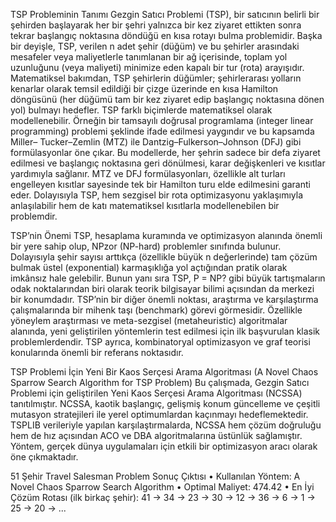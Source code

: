   TSP Probleminin Tanımı
 Gezgin Satıcı Problemi (TSP), bir satıcının belirli bir şehirden başlayarak her bir şehri
 yalnızca bir kez ziyaret ettikten sonra tekrar başlangıç noktasına döndüğü en kısa
 rotayı bulma problemidir. Başka bir deyişle, TSP, verilen n adet şehir (düğüm) ve bu şehirler
 arasındaki mesafeler veya maliyetlerle tanımlanan bir ağ içerisinde, toplam yol uzunluğunu
 (veya maliyeti) minimize eden kapalı bir tur (rota) arayışıdır.
 Matematiksel bakımdan, TSP şehirlerin düğümler; şehirlerarası yolların kenarlar olarak
 temsil edildiği bir çizge üzerinde en kısa Hamilton döngüsünü (her düğümü tam bir
 kez ziyaret edip başlangıç noktasına dönen yol) bulmayı hedefler. TSP farklı biçimlerde
 matematiksel olarak modellenebilir. Örneğin bir tamsayılı doğrusal programlama (integer
 linear programming) problemi şeklinde ifade edilmesi yaygındır ve bu kapsamda Miller–
 Tucker–Zemlin (MTZ) ile Dantzig–Fulkerson–Johnson (DFJ) gibi formülasyonlar öne
 çıkar.
 Bu modellerde, her şehrin sadece bir defa ziyaret edilmesi ve başlangıç noktasına geri
 dönülmesi, karar değişkenleri ve kısıtlar yardımıyla sağlanır. MTZ ve DFJ formülasyonları,
 özellikle alt turları engelleyen kısıtlar sayesinde tek bir Hamilton turu elde edilmesini garanti
 eder. Dolayısıyla TSP, hem sezgisel bir rota optimizasyonu yaklaşımıyla anlaşılabilir hem de
 katı matematiksel kısıtlarla modellenebilen bir problemdir.
 
  TSP’nin Önemi
 TSP, hesaplama kuramında ve optimizasyon alanında önemli bir yere sahip olup, NPzor (NP-hard) problemler sınıfında bulunur. Dolayısıyla şehir sayısı arttıkça (özellikle
 büyük n değerlerinde) tam çözüm bulmak üstel (exponential) karmaşıklığa yol açtığından
 pratik olarak imkânsız hale gelebilir. Bunun yanı sıra TSP, P = NP? gibi büyük tartışmaların odak noktalarından biri olarak teorik bilgisayar bilimi açısından da merkezi bir
 konumdadır.
 TSP’nin bir diğer önemli noktası, araştırma ve karşılaştırma çalışmalarında bir mihenk
 taşı (benchmark) görevi görmesidir. Özellikle yöneylem araştırması ve meta-sezgisel
 (metaheuristic) algoritmalar alanında, yeni geliştirilen yöntemlerin test edilmesi için ilk
 başvurulan klasik problemlerdendir. TSP ayrıca, kombinatoryal optimizasyon ve graf
 teorisi konularında önemli bir referans noktasıdır.
 
 TSP Problemi İçin Yeni Bir Kaos Serçesi Arama Algoritması
 (A Novel Chaos Sparrow Search Algorithm for TSP Problem)
 Bu çalışmada, Gezgin Satıcı Problemi için geliştirilen Yeni Kaos Serçesi Arama Algoritması (NCSSA) tanıtılmıştır. NCSSA, kaotik başlangıç, gelişmiş konum güncelleme ve çeşitli
 mutasyon stratejileri ile yerel optimumlardan kaçınmayı hedeflemektedir. TSPLIB verileriyle
 yapılan karşılaştırmalarda, NCSSA hem çözüm doğruluğu hem de hız açısından ACO ve
 DBA algoritmalarına üstünlük sağlamıştır. Yöntem, gerçek dünya uygulamaları için etkili
 bir optimizasyon aracı olarak öne çıkmaktadır.
 
 51 Şehir Travel Salesman Problem Sonuç Çıktısı
 • Kullanılan Yöntem: A Novel Chaos Sparrow Search Algorithm
 • Optimal Maliyet: 474.42
 • En İyi Çözüm Rotası (ilk birkaç şehir):
 41 -> 34 -> 23 -> 30 -> 12 -> 36 -> 6 -> 1 -> 25 -> 20 -> ...
